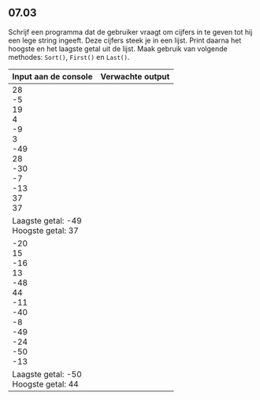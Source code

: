 ## 07.03
Schrijf een programma dat de gebruiker vraagt om cijfers in te geven tot hij een lege string ingeeft. Deze cijfers steek je in een lijst. Print daarna het hoogste en het laagste getal uit de lijst. Maak gebruik van volgende methodes: `Sort()`, `First()` en `Last()`.

<!-- Werk eerst volgende verplichte methode uit: `List<int> ReadNumberList()`.

Deze methode vraagt de gebruiker om een getal in te geven. Dit getal wordt toegevoegd aan een lijst. Blijf dit herhalen tot de gebruiker een lege string ingeeft. De returnwaarde van de methode is de lijst met alle getallen.

Bereken nu de benodige gegevens en print deze af. -->

| Input aan de console | Verwachte output |
|----------------------|------------------|
| 28<br>-5<br>19<br>4<br>-9<br>3<br>-49<br>28<br>-30<br>-7<br>-13<br>37<br>37<br>
 | Laagste getal: -49<br>Hoogste getal: 37 |
| -20<br>15<br>-16<br>13<br>-48<br>44<br>-11<br>-40<br>-8<br>-49<br>-24<br>-50<br>-13<br>
 | Laagste getal: -50<br>Hoogste getal: 44 |